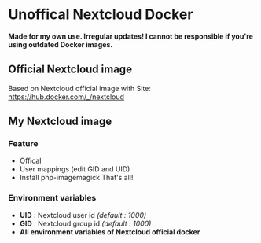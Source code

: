 # Unoffical Nextcloud Docker

**Made for my own use. Irregular updates! I cannot be responsible if you're using outdated Docker images.**	

## Official Nextcloud image
Based on Nextcloud official image with 
Site: https://hub.docker.com/_/nextcloud

## My Nextcloud image

### Feature
- Offical
- User mappings (edit GID and UID)
- Install php-imagemagick
That's all!

### Environment variables
- **UID** : Nextcloud user id *(default : 1000)*
- **GID** : Nextcloud group id *(default : 1000)*
- **All environment variables of Nextcloud official docker**
